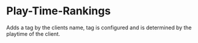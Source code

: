Play-Time-Rankings
==================

Adds a tag by the clients name, tag is configured and is determined by the playtime of the client.
